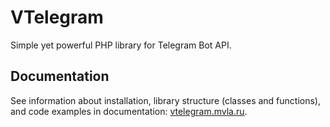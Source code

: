 # VTelegram

Simple yet powerful PHP library for Telegram Bot API.

## Documentation

See information about installation, library structure (classes and functions), and code examples in documentation: [vtelegram.mvla.ru](http://vtelegram.mvla.ru).
